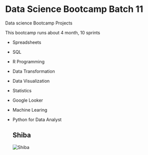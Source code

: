 # Data Science Bootcamp Batch 11
Data science Bootcamp Projects

This bootcamp runs about 4 month, 10 sprints

- Spreadsheets 
- SQL 
- R Programming
- Data Transformation 
- Data Visualization 
- Statistics 
- Google Looker 
- Machine Learing
- Python for Data Analyst

  ## Shiba
  ![Shiba](https://www.akc.org/wp-content/uploads/2017/11/Shiba-Inu-standing-in-profile-outdoors.jpg)
